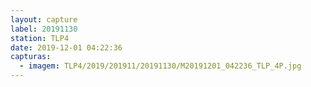 ```yaml
---
layout: capture
label: 20191130
station: TLP4
date: 2019-12-01 04:22:36
capturas:
  - imagem: TLP4/2019/201911/20191130/M20191201_042236_TLP_4P.jpg
---
```

